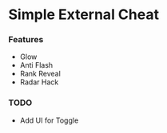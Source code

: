 # Simple External Cheat

### Features
- Glow
- Anti Flash
- Rank Reveal
- Radar Hack


### TODO
- Add UI for Toggle
